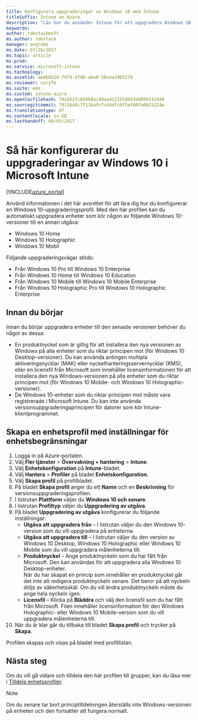 ```yaml
---
title: Konfigurera uppgraderingar av Windows 10 med Intune
titleSuffix: Intune on Azure
description: "Läs hur du använder Intune för att uppgradera Windows 10-enheter som du hanterar till andra versioner.”"
keywords: 
author: robstackmsft
ms.author: robstack
manager: angrobe
ms.date: 07/26/2017
ms.topic: article
ms.prod: 
ms.service: microsoft-intune
ms.technology: 
ms.assetid: ae8b6528-7979-47d8-abe0-58cea1905270
ms.reviewer: coryfe
ms.suite: ems
ms.custom: intune-azure
ms.openlocfilehash: 7da261fcb59b8ac90ea412155d093dd09bf41d46
ms.sourcegitcommit: 79116d4c7f11bafc7c444fc9f5af80fa0b21224e
ms.translationtype: HT
ms.contentlocale: sv-SE
ms.lasthandoff: 08/03/2017
---
```

# <a name="how-to-configure-windows-10-edition-upgrades-in-microsoft-intune"></a>Så här konfigurerar du uppgraderingar av Windows 10 i Microsoft Intune

[!INCLUDE[azure_portal](./includes/azure_portal.md)]

Använd informationen i det här avsnittet för att lära dig hur du konfigurerar en Windows 10-uppgraderingsprofil. Med den här profilen kan du automatiskt uppgradera enheter som kör någon av följande Windows 10-versioner till en annan utgåva:

- Windows 10 Home
- Windows 10 Holographic
- Windows 10 Mobil


Följande uppgraderingsvägar stöds:

- Från Windows 10 Pro till Windows 10 Enterprise
- Från Windows 10 Home till Windows 10 Education
- Från Windows 10 Mobile till Windows 10 Mobile Enterprise
- Från Windows 10 Holographic Pro till Windows 10 Holographic Enterprise


## <a name="before-you-start"></a>Innan du börjar
Innan du börjar uppgradera enheter till den senaste versionen behöver du något av dessa:

- En produktnyckel som är giltig för att installera den nya versionen av Windows på alla enheter som du riktar principen mot (för Windows 10 Desktop-versioner). Du kan använda antingen multipla aktiveringsnycklar (MAK) eller nyckelhanteringsservernycklar (KMS), eller en licensfil från Microsoft som innehåller licensinformationen för att installera den nya Windows-versionen på alla enheter som du riktar principen mot (för Windows 10 Mobile- och Windows 10 Holographic-versioner).
- De Windows 10-enheter som du riktar principen mot måste vara registrerade i Microsoft Intune. Du kan inte använda versionsuppgraderingsprincipen för datorer som kör Intune-klientprogrammet.

## <a name="create-a-device-profile-containing-device-restriction-settings"></a>Skapa en enhetsprofil med inställningar för enhetsbegränsningar

1. Logga in på Azure-portalen.
2. Välj **Fler tjänster** > **Övervakning + hantering** > **Intune**.
3. Välj **Enhetskonfiguration** på **Intune**-bladet.
2. Välj **Hantera** > **Profiler** på bladet **Enhetskonfiguration**.
3. Välj **Skapa profil** på profilbladet.
4. På bladet **Skapa profil** anger du ett **Namn** och en **Beskrivning** för versionsuppgraderingsprofilen.
5. I listrutan **Plattform** väljer du **Windows 10 och senare**.
6. I listrutan **Profiltyp** väljer du **Uppgradering av utgåva**.
7. På bladet **Uppgradering av utgåva** konfigurerar du följande inställningar:
    - **Utgåva att uppgradera från** – I listrutan väljer du den Windows 10-version som du vill uppgradera på enheterna.
    - **Utgåva att uppgradera till** – I listrutan väljer du den version av Windows 10 Desktop, Windows 10 Holographic eller Windows 10 Mobile som du vill uppgradera målenheterna till.
    - **Produktnyckel** – Ange produktnyckeln som du har fått från Microsoft. Den kan användas för att uppgradera alla Windows 10 Desktop-enheter.<br>När du har skapat en princip som innehåller en produktnyckel går det inte att redigera produktnyckeln senare. Det beror på att nyckeln döljs av säkerhetsskäl. Om du vill ändra produktnyckeln måste du ange hela nyckeln igen.
    - **Licensfil** – Klicka på **Bläddra** och välj den licensfil som du har fått från Microsoft. Filen innehåller licensinformation för den Windows Holographic- eller Windows 10 Mobile-version som du vill uppgradera målenheterna till.
8. När du är klar går du tillbaka till bladet **Skapa profil** och trycker på **Skapa**.

Profilen skapas och visas på bladet med profillistan.

## <a name="next-steps"></a>Nästa steg

Om du vill gå vidare och tilldela den här profilen till grupper, kan du läsa mer i [Tilldela enhetsprofiler](device-profile-assign.md).

>[!NOTE]
>Om du senare tar bort principtilldelningen återställs inte Windows-versionen på enheten och den fortsätter att fungera normalt.


